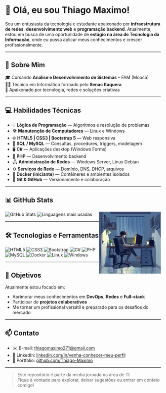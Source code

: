 <!-- Parte Inicial -->
# 👋 Olá, eu sou Thiago Maximo!
<!-----
<img src="img/pixlr-image-generator-d3fbe9a2-b994-4c5c-8b28-89dff3cc4b2c.png" alt="Foto de Thiago Maximo" width="160" />
!---->
Sou um entusiasta da tecnologia e estudante apaixonado por **infraestrutura de redes**, **desenvolvimento web** e **programação backend**. Atualmente, estou em busca de uma oportunidade de **estágio na área de Tecnologia da Informação**, onde eu possa aplicar meus conhecimentos e crescer profissionalmente.

---

<!-- Parte do Meio: Apresentação -->
## 💼 Sobre Mim

🎓 Cursando **Análise e Desenvolvimento de Sistemas** – FAM (Mooca)  
🧑‍🎓 Técnico em Informática formado pelo **Senac Itaquera**  
🚀 Apaixonado por tecnologia, redes e soluções criativas

---

<!-- Parte do Meio: Habilidades Técnicas -->
## 💻 Habilidades Técnicas

- 💡 **Lógica de Programação** — Algoritmos e resolução de problemas  
- 🛠️ **Manutenção de Computadores** — Linux e Windows  
- 🌐 **HTML5 | CSS3 | Bootstrap 5** — Web responsiva  
- 🐘 **SQL / MySQL** — Consultas, procedures, triggers, modelagem  
- 🖥️ **C#** — Aplicações desktop (Windows Forms)  
- 🐘 **PHP** — Desenvolvimento backend  
- 🖧 **Administração de Redes** — Windows Server, Linux Debian  
- ⚙️ **Serviços de Rede** — Domínio, DNS, DHCP, arquivos  
- 🐳 **Docker (iniciante)** — Contêineres e ambientes isolados  
- 🔧 **Git & GitHub** — Versionamento e colaboração  

---

<!-- Parte dos Gráficos -->
## 📊 GitHub Stats

<div align="left">
  <img src="https://github-readme-stats.vercel.app/api?username=Thiago-Maximo&show_icons=true&theme=tokyonight&hide_title=true" alt="GitHub Stats" />
  <img src="https://github-readme-stats.vercel.app/api/top-langs/?username=Thiago-Maximo&layout=compact&theme=tokyonight" alt="Linguagens mais usadas" />
  <img src="img/pixlr-image-generator-d3fbe9a2-b994-4c5c-8b28-89dff3cc4b2c.png" alt="Foto de Thiago Maximo" width="200" align="right"/>
</div>

---

<!-- Tecnologias e Ferramentas -->
## 🛠️ Tecnologias e Ferramentas

![HTML5](https://img.shields.io/badge/HTML5-E34F26?style=for-the-badge&logo=html5&logoColor=white)
![CSS3](https://img.shields.io/badge/CSS3-1572B6?style=for-the-badge&logo=css3&logoColor=white)
![Bootstrap](https://img.shields.io/badge/Bootstrap-563D7C?style=for-the-badge&logo=bootstrap&logoColor=white)
![C#](https://img.shields.io/badge/C%23-239120?style=for-the-badge&logo=c-sharp&logoColor=white)
![PHP](https://img.shields.io/badge/PHP-777BB4?style=for-the-badge&logo=php&logoColor=white)
![MySQL](https://img.shields.io/badge/MySQL-005C84?style=for-the-badge&logo=mysql&logoColor=white)
![Docker](https://img.shields.io/badge/Docker-2496ED?style=for-the-badge&logo=docker&logoColor=white)
![Linux](https://img.shields.io/badge/Linux-FCC624?style=for-the-badge&logo=linux&logoColor=black)
![Windows](https://img.shields.io/badge/Windows-0078D6?style=for-the-badge&logo=windows&logoColor=white)

---

<!-- Objetivos -->
## 🎯 Objetivos

Atualmente estou focado em:

- Aprimorar meus conhecimentos em **DevOps**, **Redes** e **Full-stack**  
- Participar de **projetos colaborativos**  
- Me tornar um profissional versátil e preparado para os desafios do mercado  

---

<!-- Contato -->
## 📫 Contato

- ✉️ E-mail: thiagomaximo271@gmail.com  
- 💼 LinkedIn: [linkedin.com/in/venha-conhecer-meu-perfil](https://linkedin.com/in/venha-conhecer-meu-perfil)  
- 📁 Portfólio: [github.com/Thiago-Maximo](https://github.com/Thiago-Maximo)

---

> Este repositório é parte da minha jornada na área de TI.  
> Fique à vontade para explorar, deixar sugestões ou entrar em contato comigo!
